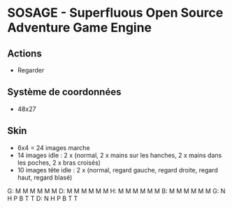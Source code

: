 # SOSAGE - Superfluous Open Source Adventure Game Engine

## Actions

 * Regarder

## Système de coordonnées

 * 48x27

## Skin

 * 6x4 = 24 images marche
 * 14 images idle : 2 x (normal, 2 x mains sur les hanches, 2 x mains dans les poches, 2 x bras croisés)
 * 10 images tête idle : 2 x (normal, regard gauche, regard droite, regard haut, regard blasé)


G: M  M  M  M  M  M
D: M  M  M  M  M  M
H: M  M  M  M  M  M
B: M  M  M  M  M  M
G: N  H  P  B  T  T
D: N  H  P  B  T  T

